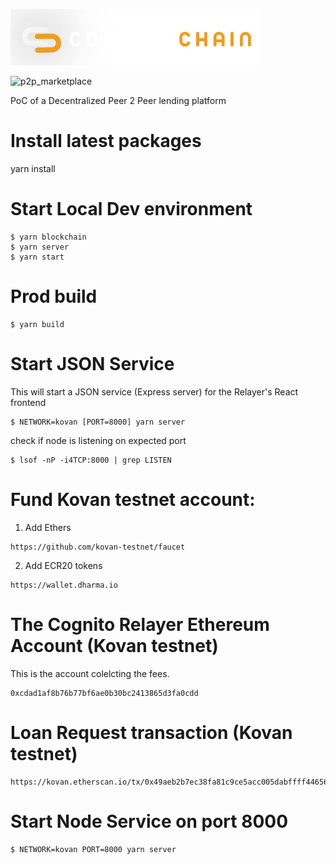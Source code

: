 ![Dharma Relayer Kit](public/Logo-Horizontal.png)

![p2p_marketplace](public/)

PoC of a Decentralized Peer 2 Peer lending platform

# Install latest packages
yarn install

# Start Local Dev environment
```
$ yarn blockchain
$ yarn server
$ yarn start
```

# Prod build
```
$ yarn build
```

# Start JSON Service
This will start a JSON service (Express server) for the Relayer's React frontend
```
$ NETWORK=kovan [PORT=8000] yarn server
```

check if node is listening on expected port
```
$ lsof -nP -i4TCP:8000 | grep LISTEN
```

# Fund Kovan testnet account:

1. Add Ethers
```
https://github.com/kovan-testnet/faucet
```
2. Add ECR20 tokens
```
https://wallet.dharma.io
```


# The Cognito Relayer Ethereum Account (Kovan testnet)
This is the account colelcting the fees.
```
0xcdad1af8b76b77bf6ae0b30bc2413865d3fa0cdd
```


# Loan Request transaction (Kovan testnet)
```
https://kovan.etherscan.io/tx/0x49aeb2b7ec38fa81c9ce5acc005dabffff446566b0cbe4cc9a9ebd3e0fae9985
```


# Start Node Service on port 8000
```
$ NETWORK=kovan PORT=8000 yarn server
```



